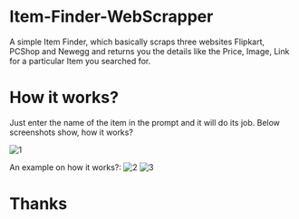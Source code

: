 # Item-Finder-WebScrapper
A simple Item Finder, which basically scraps three websites Flipkart, PCShop and Newegg and returns you the details like the Price, Image, Link for a particular Item you searched for. 

# How it works?
Just enter the name of the item in the prompt and it will do its job. 
Below screenshots show, how it works?

![1](https://user-images.githubusercontent.com/64316945/159105395-8df573f7-60f7-4234-9453-27d53a6b7b37.PNG)

An example on how it works?:
![2](https://user-images.githubusercontent.com/64316945/159105255-65fe7ff0-a5e1-458f-8e7e-4cf17f39e03b.PNG)
![3](https://user-images.githubusercontent.com/64316945/159105256-d1050c44-4c45-4bcc-b499-acfc0a0d340e.PNG)

# Thanks
